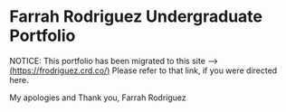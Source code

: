 # Farrah Rodriguez Undergraduate Portfolio

NOTICE: This portfolio has been migrated to this site --> [(https://frodriguez.crd.co/)](https://frodriguez.crd.co/)
Please refer to that link, if you were directed here.

My apologies and Thank you,
Farrah Rodriguez
